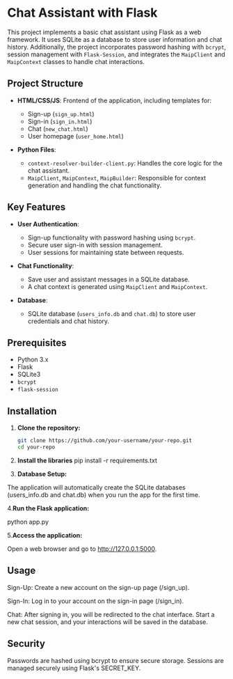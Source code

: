 # Chat Assistant with Flask

This project implements a basic chat assistant using Flask as a web framework. It uses SQLite as a database to store user information and chat history. Additionally, the project incorporates password hashing with `bcrypt`, session management with `Flask-Session`, and integrates the `MaipClient` and `MaipContext` classes to handle chat interactions.

## Project Structure

- **HTML/CSS/JS**: Frontend of the application, including templates for:
  - Sign-up (`sign_up.html`)
  - Sign-in (`sign_in.html`)
  - Chat (`new_chat.html`)
  - User homepage (`user_home.html`)
  
- **Python Files**: 
  - `context-resolver-builder-client.py`: Handles the core logic for the chat assistant.
  - `MaipClient`, `MaipContext`, `MaipBuilder`: Responsible for context generation and handling the chat functionality.

## Key Features

- **User Authentication**: 
  - Sign-up functionality with password hashing using `bcrypt`.
  - Secure user sign-in with session management.
  - User sessions for maintaining state between requests.
  
- **Chat Functionality**: 
  - Save user and assistant messages in a SQLite database.
  - A chat context is generated using `MaipClient` and `MaipContext`.
  
- **Database**: 
  - SQLite database (`users_info.db` and `chat.db`) to store user credentials and chat history.

## Prerequisites

- Python 3.x
- Flask
- SQLite3
- `bcrypt`
- `flask-session`

## Installation

1. **Clone the repository:**

   ```bash
   git clone https://github.com/your-username/your-repo.git
   cd your-repo
2. **Install the libraries**
pip install -r requirements.txt

3. **Database Setup:**

The application will automatically create the SQLite databases (users_info.db and chat.db) when you run the app for the first time.

4.**Run the Flask application:**

python app.py

5.**Access the application:**

Open a web browser and go to http://127.0.0.1:5000.

## Usage
Sign-Up: Create a new account on the sign-up page (/sign_up).

Sign-In: Log in to your account on the sign-in page (/sign_in).

Chat: After signing in, you will be redirected to the chat interface. Start a new chat session, and your interactions will be saved in the database.

## Security
Passwords are hashed using bcrypt to ensure secure storage.
Sessions are managed securely using Flask's SECRET_KEY.

